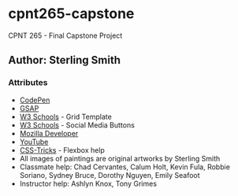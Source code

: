 # cpnt265-capstone
CPNT 265 - Final Capstone Project

## Author: Sterling Smith

### Attributes
- [CodePen](https://codepen.io/AbstractSter/pen/YzBRmev)
- [GSAP](https://gsap.com/docs/v3/Installation)
- [W3 Schools](https://www.w3schools.com/cssref/pr_grid-template-columns.php) - Grid Template
- [W3 Schools](https://www.w3schools.com/howto/howto_css_social_media_buttons.asp) - Social Media Buttons
- [Mozilla Developer](https://developer.mozilla.org/en-US/docs/Web/CSS/box-shadow)
- [YouTube](https://www.youtube.com/watch?v=JX5qDzWDF4U&t=609s)
- [CSS-Tricks](https://css-tricks.com/snippets/css/a-guide-to-flexbox/) - Flexbox help
- All images of paintings are original artworks by Sterling Smith
- Classmate help: Chad Cervantes, Calum Holt, Kevin Fula, Robbie Soriano, Sydney Bruce, Dorothy Nguyen, Emily Seafoot
- Instructor help: Ashlyn Knox, Tony Grimes


